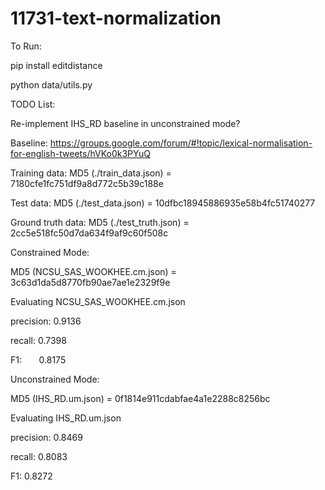 # 11731-text-normalization

To Run:

pip install editdistance

python data/utils.py

TODO List:

Re-implement IHS_RD baseline in unconstrained mode? 

Baseline: https://groups.google.com/forum/#!topic/lexical-normalisation-for-english-tweets/hVKo0k3PYuQ

Training data:
MD5 (./train_data.json) = 7180cfe1fc751df9a8d772c5b39c188e

Test data:
MD5 (./test_data.json) = 10dfbc18945886935e58b4fc51740277

Ground truth data:
MD5 (./test_truth.json) = 2cc5e518fc50d7da634f9af9c60f508c

Constrained Mode:

MD5 (NCSU_SAS_WOOKHEE.cm.json) = 3c63d1da5d8770fb90ae7ae1e2329f9e

Evaluating NCSU_SAS_WOOKHEE.cm.json

precision: 0.9136

recall:    0.7398

F1:        0.8175

Unconstrained Mode:

MD5 (IHS_RD.um.json) = 0f1814e911cdabfae4a1e2288c8256bc

Evaluating IHS_RD.um.json

precision: 0.8469

recall:    0.8083

F1:        0.8272

